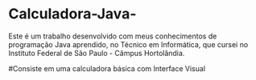 # Calculadora-Java-
Este é um trabalho desenvolvido com meus conhecimentos
de programação Java aprendido, no Técnico em Informática, que cursei no
Instituto Federal de São Paulo - Câmpus Hortolândia.

#Consiste em uma calculadora básica com Interface Visual

